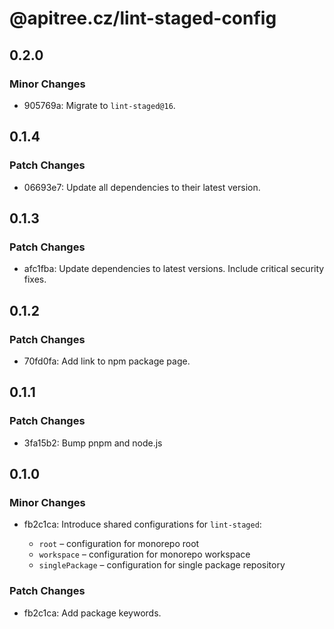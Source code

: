 # @apitree.cz/lint-staged-config

## 0.2.0

### Minor Changes

- 905769a: Migrate to `lint-staged@16`.

## 0.1.4

### Patch Changes

- 06693e7: Update all dependencies to their latest version.

## 0.1.3

### Patch Changes

- afc1fba: Update dependencies to latest versions. Include critical security fixes.

## 0.1.2

### Patch Changes

- 70fd0fa: Add link to npm package page.

## 0.1.1

### Patch Changes

- 3fa15b2: Bump pnpm and node.js

## 0.1.0

### Minor Changes

- fb2c1ca: Introduce shared configurations for `lint-staged`:

  - `root` – configuration for monorepo root
  - `workspace` – configuration for monorepo workspace
  - `singlePackage` – configuration for single package repository

### Patch Changes

- fb2c1ca: Add package keywords.
